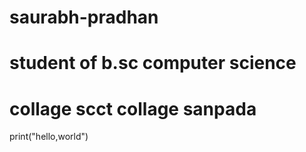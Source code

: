 # saurabh-pradhan 
# student of b.sc computer science
# collage scct collage sanpada 
print("hello,world")
